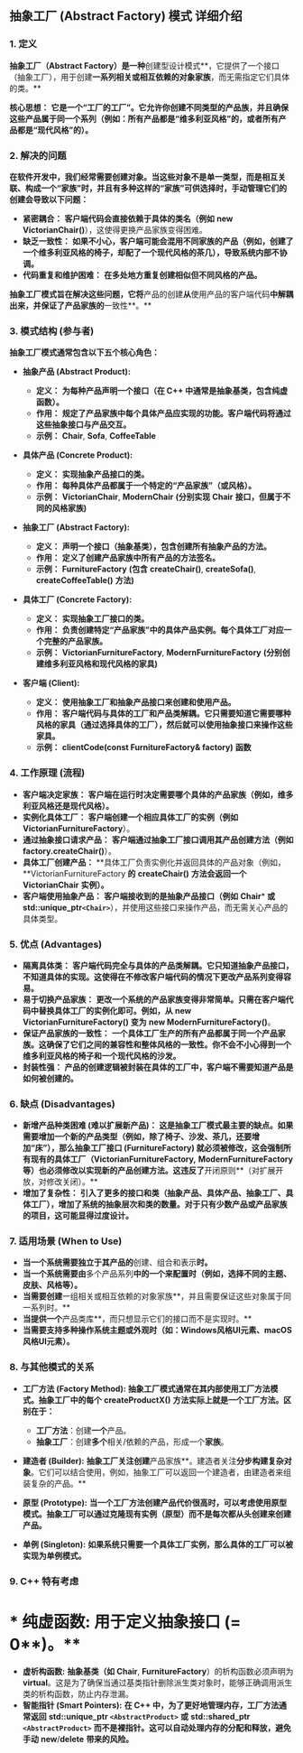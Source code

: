 ## 抽象工厂 (Abstract Factory) 模式 详细介绍

### 1. 定义

  **抽象工厂（Abstract Factory）是一种**创建型设计模式**，它提供了一个接口（抽象工厂），用于创建**一系列相关或相互依赖的对象家族**，而无需指定它们具体的类。**

  **核心思想：** **它是一个“工厂的工厂”。它允许你创建不同类型的产品族，并且确保这些产品属于同一个系列（例如：所有产品都是“维多利亚风格”的，或者所有产品都是“现代风格”的）。**

### 2. 解决的问题

**在软件开发中，我们经常需要创建对象。当这些对象不是单一类型，而是相互关联、构成一个“家族”时，并且有多种这样的“家族”可供选择时，手动管理它们的创建会导致以下问题：**

* **紧密耦合：** **客户端代码会直接依赖于具体的类名（例如** **new VictorianChair()**），这使得更换产品家族变得困难。
* **缺乏一致性：** **如果不小心，客户端可能会混用不同家族的产品（例如，创建了一个维多利亚风格的椅子，却配了一个现代风格的茶几），导致系统内部不协调。**
* **代码重复和维护困难：** **在多处地方重复创建相似但不同风格的产品。**

 **抽象工厂模式旨在解决这些问题，它将**产品的创建**从**使用产品的客户端代码**中解耦出来，并保证了产品家族的**一致性**。**

### 3. 模式结构 (参与者)

**抽象工厂模式通常包含以下五个核心角色：**

* **抽象产品 (Abstract Product):**

  * **定义：** **为每种产品声明一个接口（在 C++ 中通常是抽象基类，包含纯虚函数）。**
  * **作用：** **规定了产品家族中每个具体产品应实现的功能。客户端代码将通过这些抽象接口与产品交互。**
  * **示例：** **Chair**, **Sofa**, **CoffeeTable**
* **具体产品 (Concrete Product):**

  * **定义：** **实现抽象产品接口的类。**
  * **作用：** **每种具体产品都属于一个特定的“产品家族”（或风格）。**
  * **示例：** **VictorianChair**, **ModernChair** **(分别实现** **Chair** **接口，但属于不同的风格家族)**
* **抽象工厂 (Abstract Factory):**

  * **定义：** **声明一个接口（抽象基类），包含创建所有抽象产品的方法。**
  * **作用：** **定义了创建产品家族中所有产品的方法签名。**
  * **示例：** **FurnitureFactory** **(包含** **createChair()**, **createSofa()**, **createCoffeeTable()** **方法)**
* **具体工厂 (Concrete Factory):**

  * **定义：** **实现抽象工厂接口的类。**
  * **作用：** **负责创建特定“产品家族”中的具体产品实例。每个具体工厂对应一个完整的产品家族。**
  * **示例：** **VictorianFurnitureFactory**, **ModernFurnitureFactory** **(分别创建维多利亚风格和现代风格的家具)**
* **客户端 (Client):**

  * **定义：** **使用抽象工厂和抽象产品接口来创建和使用产品。**
  * **作用：** **客户端代码与具体的工厂和产品类解耦。它只需要知道它需要哪种风格的家具（通过选择具体的工厂），然后就可以使用抽象接口来操作这些家具。**
  * **示例：** **clientCode(const FurnitureFactory& factory)** **函数**

### 4. 工作原理 (流程)

* **客户端决定家族：** **客户端在运行时决定需要哪个具体的产品家族（例如，维多利亚风格还是现代风格）。**
* **实例化具体工厂：** **客户端创建一个相应具体工厂的实例（例如** **VictorianFurnitureFactory**）。
* **通过抽象接口请求产品：** **客户端通过抽象工厂接口调用其产品创建方法（例如** **factory.createChair()**）。
* **具体工厂创建产品：** **具体工厂负责实例化并返回具体的产品对象（例如，**VictorianFurnitureFactory **的** **createChair()** **方法会返回一个** **VictorianChair** **实例）。**
* **客户端使用抽象产品：** **客户端接收到的是抽象产品接口（例如** **Chair*** **或** **std::unique_ptr`<Chair>`**），并使用这些接口来操作产品，而无需关心产品的具体类型。

### 5. 优点 (Advantages)

* **隔离具体类：** **客户端代码完全与具体的产品类解耦。它只知道抽象产品接口，不知道具体的实现。这使得在不修改客户端代码的情况下更改产品系列变得容易。**
* **易于切换产品家族：** **更改一个系统的产品家族变得非常简单。只需在客户端代码中替换具体工厂的实例化即可。例如，从** **new VictorianFurnitureFactory()** **变为** **new ModernFurnitureFactory()**。
* **保证产品家族的一致性：** **一个具体工厂生产的所有产品都属于同一个产品家族。这确保了它们之间的兼容性和整体风格的一致性。你不会不小心得到一个维多利亚风格的椅子和一个现代风格的沙发。**
* **封装性强：** **产品的创建逻辑被封装在具体的工厂中，客户端不需要知道产品是如何被创建的。**

### 6. 缺点 (Disadvantages)

* **新增产品种类困难 (难以扩展新产品)：** **这是抽象工厂模式最主要的缺点。如果需要增加一个新的产品类型（例如，除了椅子、沙发、茶几，还要增加“床”），那么抽象工厂接口 (**FurnitureFactory**) 就必须被修改，这会强制所有现有的具体工厂（**VictorianFurnitureFactory**,** **ModernFurnitureFactory** **等）也必须修改以实现新的产品创建方法。这违反了**开闭原则**（对扩展开放，对修改关闭）。**
* **增加了复杂性：** **引入了更多的接口和类（抽象产品、具体产品、抽象工厂、具体工厂），增加了系统的抽象层次和类的数量。对于只有少数产品或产品家族的项目，这可能显得过度设计。**

### 7. 适用场景 (When to Use)

* **当一个系统需要独立于其产品的**创建、组合和表示**时。**
* **当一个系统需要由**多个产品系列**中的一个来配置时（例如，选择不同的主题、皮肤、风格等）。**
* **当需要创建**一组相关或相互依赖的对象家族**，并且需要保证这些对象属于同一系列时。**
* **当提供一个**产品类库**，而只想显示它们的接口而不是实现时。**
* **当需要支持多种操作系统主题或外观时（如：Windows风格UI元素、macOS风格UI元素）。**

### 8. 与其他模式的关系

* **工厂方法 (Factory Method):** **抽象工厂模式通常在其内部使用工厂方法模式。抽象工厂中的每个** **createProductX()** **方法实际上就是一个工厂方法。区别在于：**

  * **工厂方法**：创建**一个**产品。
  * **抽象工厂**：创建**多个**相关/依赖的产品，形成一个**家族**。
* **建造者 (Builder):** **抽象工厂关注创建**产品家族**。建造者关注**分步构建复杂对象**。它们可以结合使用，例如，抽象工厂可以返回一个建造者，由建造者来组装复杂的产品。**
* **原型 (Prototype):** **当一个工厂方法创建产品代价很高时，可以考虑使用原型模式。抽象工厂可以通过克隆现有实例（原型）而不是每次都从头创建来创建产品。**
* **单例 (Singleton):** **如果系统只需要一个具体工厂实例，那么具体的工厂可以被实现为单例模式。**

### 9. C++ 特有考虑

# * **纯虚函数:** **用于定义抽象接口 (**= 0**)。**
* **虚析构函数:** **抽象基类（如** **Chair**, **FurnitureFactory**）的析构函数必须声明为 **virtual**。这是为了确保当通过基类指针删除派生类对象时，能够正确调用派生类的析构函数，防止内存泄漏。
* **智能指针 (Smart Pointers):** **在 C++ 中，为了更好地管理内存，工厂方法通常返回** **std::unique_ptr `<AbstractProduct>`** **或** **std::shared_ptr `<AbstractProduct>`** **而不是裸指针。这可以自动处理内存的分配和释放，避免手动** **new**/**delete** **带来的风险。**
